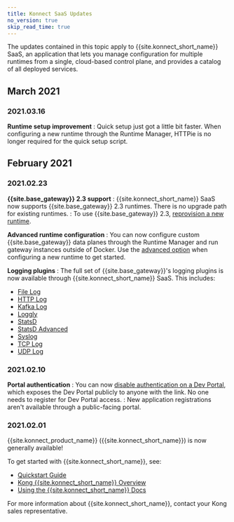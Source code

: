 ```yaml
---
title: Konnect SaaS Updates
no_version: true
skip_read_time: true
---
```


The updates contained in this topic apply to {{site.konnect_short_name}}
SaaS, an application that lets you manage configuration for multiple runtimes
from a single, cloud-based control plane, and provides a catalog of all deployed
services.

## March 2021

### 2021.03.16
**Runtime setup improvement**
: Quick setup just got a little bit faster. When configuring a new runtime 
through the Runtime Manager, HTTPie is no longer required for the 
quick setup script.

## February 2021

### 2021.02.23

**{{site.base_gateway}} 2.3 support**
: {{site.konnect_short_name}} SaaS now supports {{site.base_gateway}} 2.3
runtimes. There is no upgrade path for existing runtimes.
: To use {{site.base_gateway}} 2.3, [reprovision a new runtime](/konnect/runtime-manager/kong-gateway-runtime).

**Advanced runtime configuration**
: You can now configure custom {{site.base_gateway}} data planes through the
Runtime Manager and run gateway instances outside of Docker. Use the
[advanced option](/konnect/runtime-manager/kong-gateway-runtime/) when
configuring a new runtime to get started.

**Logging plugins**
: The full set of {{site.base_gateway}}'s logging plugins is now available
through {{site.konnect_short_name}} SaaS. This includes:
* [File Log](/hub/kong-inc/file-log)
* [HTTP Log](/hub/kong-inc/http-log)
* [Kafka Log](/hub/kong-inc/kafka-log)
* [Loggly](/hub/kong-inc/loggly)
* [StatsD](/hub/kong-inc/statsd)
* [StatsD Advanced](/hub/kong-inc/statsd-advanced)
* [Syslog](/hub/kong-inc/syslog)
* [TCP Log](/hub/kong-inc/tcp-log)
* [UDP Log](/hub/kong-inc/udp-log)

### 2021.02.10

**Portal authentication**
: You can now [disable authentication on a Dev Portal](/konnect/dev-portal/administrators/public-portal/),
which exposes the Dev Portal publicly to anyone with the link. No one needs to register
for Dev Portal access.
: New application registrations aren't available through a public-facing portal.

### 2021.02.01

{{site.konnect_product_name}} ({{site.konnect_short_name}}) is now generally available!

To get started with {{site.konnect_short_name}}, see:
- [Quickstart Guide](/konnect/getting-started/configure-runtime/)
- [Kong {{site.konnect_short_name}} Overview](/konnect/overview/)
- [Using the {{site.konnect_short_name}} Docs](/konnect/using-konnect-docs/)

For more information about {{site.konnect_short_name}}, contact your Kong sales
representative.
